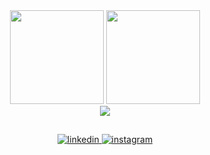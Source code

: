 <div align="center">
<img src = "https://github.r2v.ch/codewars?user=e-qa&hide_clan=true&theme=midnight_purple" height="150" />
<img src="https://github-readme-streak-stats.herokuapp.com?user=e-qa&theme=midnight-purple&hide_border=true"  height="150"/> <br/>
</div>
<div align = "center">
 <img src="https://github-readme-stats.vercel.app/api/top-langs/?username=e-qa&layout=compact&theme=midnight-purple&hide_border=true" /> <br/>
</div>

##

<div align="center">
<a href="https://linkedin.com/in/eli-qarayev" target="_blank">
<img src=https://img.shields.io/badge/linkedin-black.svg?&style=for-the-badge&logo=linkedin&logoColor=white&labelColor=7837c4 alt=linkedin style="margin-bottom: 5px;" />
</a>
<a href="https://instagram.com/eliqarayev_" target="_blank">
<img src=https://img.shields.io/badge/instagram-%23000000.svg?&style=for-the-badge&logo=instagram&logoColor=white&labelColor=7837c4 alt=instagram style="margin-bottom: 5px;" />
</a>  
</div>

